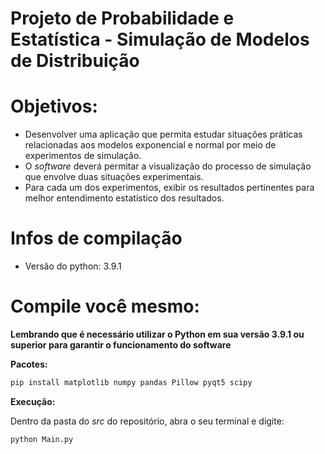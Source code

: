 # Projeto de Probabilidade e Estatística - Simulação de Modelos de Distribuição

# **Objetivos:**
- Desenvolver uma aplicação que permita estudar situações práticas relacionadas aos modelos exponencial e normal por meio de experimentos de simulação.
- O _software_ deverá permitar a visualização do processo de simulação que envolve duas situações experimentais.
- Para cada um dos experimentos, exibir os resultados pertinentes para melhor entendimento estatístico dos resultados.

# **Infos de compilação**
- Versão do python: 3.9.1

# **Compile você mesmo:**

**Lembrando que é necessário utilizar o Python em sua versão 3.9.1 ou superior para garantir o funcionamento do software**

**Pacotes:**

```sh
pip install matplotlib numpy pandas Pillow pyqt5 scipy
```

**Execução:**

Dentro da pasta do *src* do repositório, abra o seu terminal e digite:

```sh
python Main.py
```
